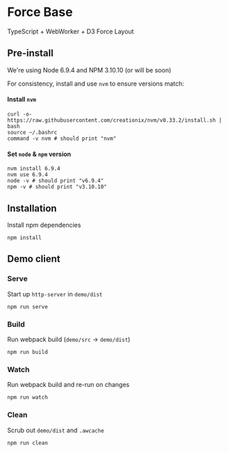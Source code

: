 # Force Base
TypeScript + WebWorker + D3 Force Layout

## Pre-install
We're using Node 6.9.4 and NPM 3.10.10 (or will be soon)

For consistency, install and use `nvm` to ensure versions match:

#### Install `nvm`
```
curl -o- https://raw.githubusercontent.com/creationix/nvm/v0.33.2/install.sh | bash
source ~/.bashrc
command -v nvm # should print "nvm"
```

#### Set `node` & `npm` version
```
nvm install 6.9.4
nvm use 6.9.4
node -v # should print "v6.9.4"
npm -v # should print "v3.10.10"
```

## Installation
Install npm dependencies
```
npm install
```

## Demo client

### Serve
Start up `http-server` in `demo/dist`
```
npm run serve
```

### Build
Run webpack build (`demo/src` → `demo/dist`)
```
npm run build
```

### Watch
Run webpack build and re-run on changes
```
npm run watch
```

### Clean
Scrub out `demo/dist` and `.awcache`
```
npm run clean
```
